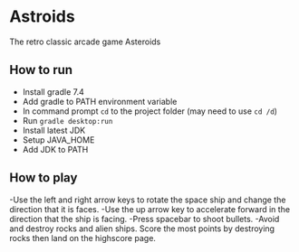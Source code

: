 # Astroids
The retro classic arcade game Asteroids

## How to run
- Install gradle 7.4
- Add gradle to PATH environment variable
- In command prompt `cd` to the project folder (may need to use `cd /d`)
- Run `gradle desktop:run`
- Install latest JDK
- Setup JAVA_HOME
- Add JDK to PATH
   
## How to play
-Use the left and right arrow keys to rotate the space ship and change the direction that it is faces.
-Use the up arrow key to accelerate forward in the direction that the ship is facing.
-Press spacebar to shoot bullets.
-Avoid and destroy rocks and alien ships. Score the most points by destroying rocks then land on the highscore page.
